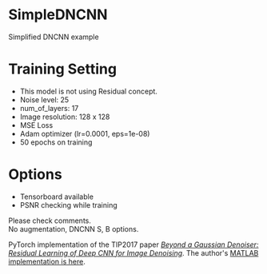 # SimpleDNCNN
Simplified DNCNN example

# Training Setting
* This model is not using Residual concept.
* Noise level: 25
* num_of_layers: 17
* Image resolution: 128 x 128
* MSE Loss
* Adam optimizer (lr=0.0001, eps=1e-08)
* 50 epochs on training

# Options
* Tensorboard available
* PSNR checking while training  
  
Please check comments.  
No augmentation, DNCNN S, B options.

PyTorch implementation of the TIP2017 paper [*Beyond a Gaussian Denoiser: Residual Learning of Deep CNN for Image Denoising*](http://ieeexplore.ieee.org/document/7839189/).  The author's [MATLAB implementation is here](https://github.com/cszn/DnCNN).
